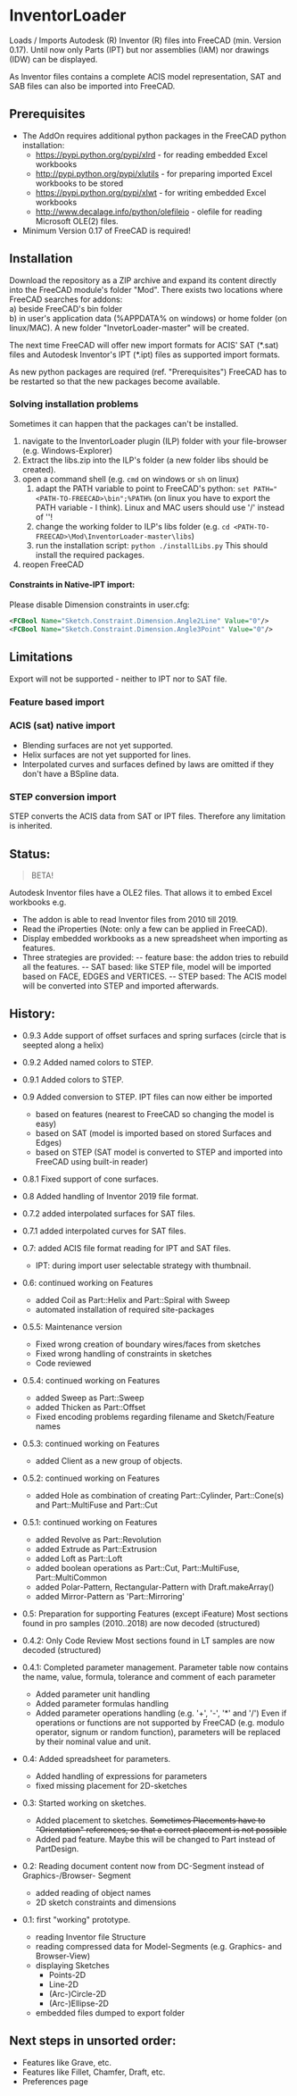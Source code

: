 # InventorLoader
Loads / Imports Autodesk (R) Inventor (R) files into FreeCAD (min. Version 0.17). Until now only
Parts (IPT) but nor assemblies (IAM) nor drawings (IDW) can be displayed.

As Inventor files contains a complete ACIS model representation, SAT and SAB files can also be
imported into FreeCAD.

## Prerequisites
- The AddOn requires additional python packages in the FreeCAD python installation:
  - https://pypi.python.org/pypi/xlrd - for reading embedded Excel workbooks
  - http://pypi.python.org/pypi/xlutils - for preparing imported Excel workbooks to
    be stored
  - https://pypi.python.org/pypi/xlwt - for writing embedded Excel workbooks
  - http://www.decalage.info/python/olefileio - olefile for reading Microsoft OLE(2)
    files.
- Minimum Version 0.17 of FreeCAD is required!

## Installation
Download the repository as a ZIP archive and expand its content directly into the
FreeCAD module's folder "Mod". There exists two locations where FreeCAD searches for
addons:  
a) beside FreeCAD's bin folder  
b) in user's application data (%APPDATA% on windows) or home folder (on linux/MAC).
A new folder "InvetorLoader-master" will be created.  

The next time FreeCAD will offer new import formats for ACIS' SAT (\*.sat) files and Autodesk
Inventor's IPT (\*.ipt) files as supported import formats.

As new python packages are required (ref. "Prerequisites") FreeCAD has to be restarted
so that the new packages become available.

### Solving installation problems
Sometimes it can happen that the packages can't be installed.
1. navigate to the InventorLoader plugin (ILP) folder with your file-browser (e.g.
   Windows-Explorer)
2. Extract the libs.zip into the ILP's folder (a new folder libs should be created).
3. open a command shell (e.g. `cmd` on windows or `sh` on linux)
   1. adapt the PATH variable to point to FreeCAD's python: `set PATH="<PATH-TO-FREECAD>\bin";%PATH%`
      (on linux you have to export the PATH variable - I think). Linux and MAC users
      should use '/' instead of '\'!
   2. change the working folder to ILP's libs folder (e.g. `cd <PATH-TO-FREECAD>\Mod\InventorLoader-master\libs`)
   3. run the installation script: `python ./installLibs.py`
      This should install the required packages.
4. reopen FreeCAD

#### Constraints in Native-IPT import:
Please disable Dimension constraints in user.cfg:
```xml
<FCBool Name="Sketch.Constraint.Dimension.Angle2Line" Value="0"/>
<FCBool Name="Sketch.Constraint.Dimension.Angle3Point" Value="0"/>
```

## Limitations

Export will not be supported - neither to IPT nor to SAT file.

### Feature based import

### ACIS (sat) native import
- Blending surfaces are not yet supported.
- Helix surfaces are not yet supported for lines.
- Interpolated curves and surfaces defined by laws are omitted if they don't have a
  BSpline data.

### STEP conversion import
STEP converts the ACIS data from SAT or IPT files. Therefore any limitation is inherited.

## Status:
> BETA!

Autodesk Inventor files have a OLE2 files.
That allows it to embed Excel workbooks e.g.

- The addon is able to read Inventor files from 2010 till 2019.
- Read the iProperties (Note: only a few can be applied in FreeCAD).
- Display embedded workbooks as a new spreadsheet when importing as features.
- Three strategies are provided:
 -- feature base: the addon tries to rebuild all the features.
 -- SAT based: like STEP file, model will be imported based on FACE, EDGES and VERTICES.
 -- STEP based: The ACIS model will be converted into STEP and imported afterwards.

## History:
- 0.9.3 Adde support of offset surfaces and spring surfaces (circle that is seepted along
        a helix)

- 0.9.2 Added named colors to STEP.

- 0.9.1 Added colors to STEP.

- 0.9 Added conversion to STEP.
	IPT files can now either be imported
	* based on features (nearest to FreeCAD so changing the model is easy)
	* based on SAT (model is imported based on stored Surfaces and Edges)
	* based on STEP (SAT model is converted to STEP and imported into FreeCAD using built-in reader)

- 0.8.1 Fixed support of cone surfaces.

- 0.8 Added handling of Inventor 2019 file format.

- 0.7.2 added interpolated surfaces for SAT files.

- 0.7.1 added interpolated curves for SAT files.

- 0.7: added ACIS file format reading for IPT and SAT files.
	* IPT: during import user selectable strategy with thumbnail.

- 0.6: continued working on Features
	* added Coil as Part::Helix and Part::Spiral with Sweep
	* automated installation of required site-packages

- 0.5.5: Maintenance version
	* Fixed wrong creation of boundary wires/faces from sketches
	* Fixed wrong handling of constraints in sketches
	* Code reviewed

- 0.5.4: continued working on Features
	* added Sweep  as Part::Sweep
	* added Thicken as Part::Offset
	* Fixed encoding problems regarding filename and Sketch/Feature names

- 0.5.3: continued working on Features
	* added Client as a new group of objects.

- 0.5.2: continued working on Features
	* added Hole as combination of creating Part::Cylinder, Part::Cone(s) and Part::MultiFuse and Part::Cut

- 0.5.1: continued working on Features
	* added Revolve as Part::Revolution
	* added Extrude as Part::Extrusion
	* added Loft  as Part::Loft
	* added boolean operations as Part::Cut, Part::MultiFuse, Part::MultiCommon
	* added Polar-Pattern, Rectangular-Pattern with Draft.makeArray()
	* added Mirror-Pattern as 'Part::Mirroring'

- 0.5: Preparation for supporting Features (except iFeature)
	Most sections found in pro samples (2010..2018) are now decoded (structured)

- 0.4.2: Only Code Review
	Most sections found in LT samples are now decoded (structured)

- 0.4.1: Completed parameter management.
	Parameter table now contains the name, value, formula, tolerance and comment
	of each parameter
	- Added parameter unit handling
	- Added parameter formulas handling
	- Added parameter operations handling (e.g. '+', '-', '*' and '/')
	Even if operations or functions are not supported by FreeCAD (e.g. modulo
	operator, signum or random function), parameters will be replaced by their
	nominal value and unit.

- 0.4: Added spreadsheet for parameters.
	- Added handling of expressions for parameters
	- fixed missing placement for 2D-sketches

- 0.3: Started working on sketches.
	- Added placement to sketches. <s>Sometimes Placements have to "Orientation"
	  references, so that a correct placement is not possible</s>
	- Added pad feature. Maybe this will be changed to Part instead of PartDesign.

- 0.2: Reading document content now from DC-Segment instead of Graphics-/Browser-
  Segment
	- added reading of object names
	- 2D sketch constraints and dimensions

- 0.1: first "working" prototype.
	- reading Inventor file Structure
	- reading compressed data for Model-Segments (e.g. Graphics- and Browser-View)
	- displaying Sketches
		- Points-2D
		- Line-2D
		- (Arc-)Circle-2D
		- (Arc-)Ellipse-2D
	- embedded files dumped to export folder

## Next steps in unsorted order:
- Features like Grave, etc.
- Features like Fillet, Chamfer, Draft, etc.
- Preferences page
